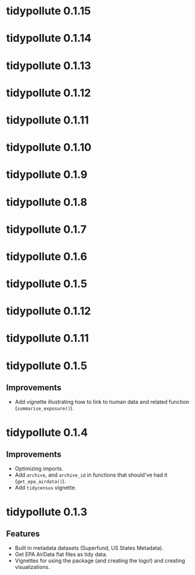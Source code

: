 # tidypollute 0.1.15

# tidypollute 0.1.14

# tidypollute 0.1.13

# tidypollute 0.1.12

# tidypollute 0.1.11

# tidypollute 0.1.10

# tidypollute 0.1.9

# tidypollute 0.1.8

# tidypollute 0.1.7

# tidypollute 0.1.6

# tidypollute 0.1.5

# tidypollute 0.1.12

# tidypollute 0.1.11

# tidypollute 0.1.5

## Improvements
- Add vignette illustrating how to link to human data and related function (`summarise_exposure()`).

# tidypollute 0.1.4

## Improvements
- Optimizing imports.
- Add `archive`, and `archive_id` in functions that should've had it (`get_epa_airdata()`).
- Add `tidycensus` vignette.

# tidypollute 0.1.3

## Features
- Built in metadata datasets (Superfund, US States Metadata).
- Get EPA AirData flat files as tidy data.
- Vignettes for using the package (and creating the logo!) and creating visualizations.
